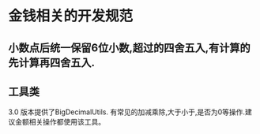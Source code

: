 # 金钱相关的开发规范

## 小数点后统一保留6位小数,超过的四舍五入,有计算的先计算再四舍五入.

## 工具类

3.0 版本提供了BigDecimalUtils. 有常见的加减乘除,大于小于,是否为0等操作.建议金额相关操作都使用该工具。